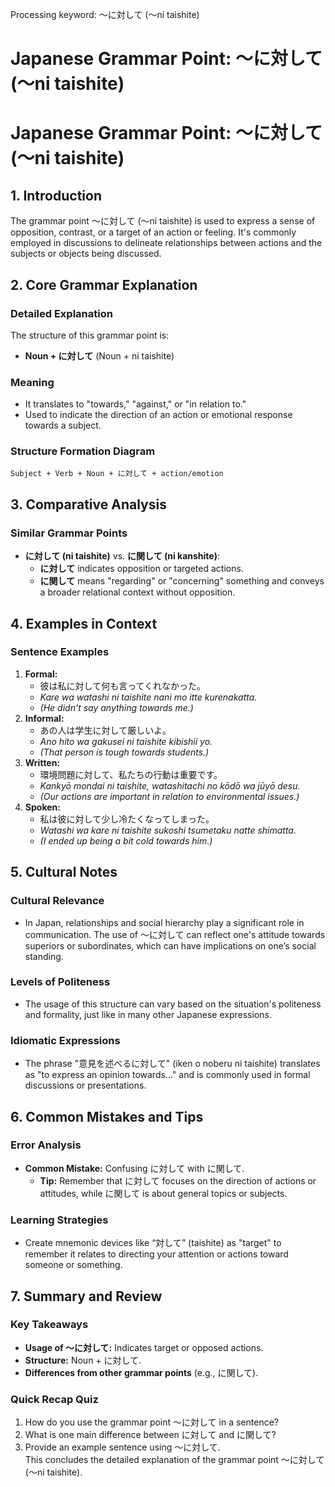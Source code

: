 Processing keyword: ～に対して (～ni taishite)
# Japanese Grammar Point: ～に対して (～ni taishite)
# Japanese Grammar Point: ～に対して (～ni taishite)
## 1. Introduction
The grammar point ～に対して (～ni taishite) is used to express a sense of opposition, contrast, or a target of an action or feeling. It's commonly employed in discussions to delineate relationships between actions and the subjects or objects being discussed.
## 2. Core Grammar Explanation
### Detailed Explanation
The structure of this grammar point is:
- **Noun + に対して** (Noun + ni taishite)
### Meaning
- It translates to "towards," "against," or "in relation to."
- Used to indicate the direction of an action or emotional response towards a subject.
### Structure Formation Diagram
```
Subject + Verb + Noun + に対して + action/emotion
```
## 3. Comparative Analysis
### Similar Grammar Points
- **に対して (ni taishite)** vs. **に関して (ni kanshite)**:
  - **に対して** indicates opposition or targeted actions.
  - **に関して** means "regarding" or "concerning" something and conveys a broader relational context without opposition.
## 4. Examples in Context
### Sentence Examples
1. **Formal:**
   - 彼は私に対して何も言ってくれなかった。
   - *Kare wa watashi ni taishite nani mo itte kurenakatta.*
   - *(He didn't say anything towards me.)*
2. **Informal:**
   - あの人は学生に対して厳しいよ。
   - *Ano hito wa gakusei ni taishite kibishii yo.*
   - *(That person is tough towards students.)*
3. **Written:**
   - 環境問題に対して、私たちの行動は重要です。
   - *Kankyō mondai ni taishite, watashitachi no kōdō wa jūyō desu.*
   - *(Our actions are important in relation to environmental issues.)*
4. **Spoken:**
   - 私は彼に対して少し冷たくなってしまった。
   - *Watashi wa kare ni taishite sukoshi tsumetaku natte shimatta.*
   - *(I ended up being a bit cold towards him.)*
## 5. Cultural Notes
### Cultural Relevance
- In Japan, relationships and social hierarchy play a significant role in communication. The use of ～に対して can reflect one's attitude towards superiors or subordinates, which can have implications on one’s social standing.
### Levels of Politeness
- The usage of this structure can vary based on the situation's politeness and formality, just like in many other Japanese expressions.
### Idiomatic Expressions
- The phrase "意見を述べるに対して" (iken o noberu ni taishite) translates as "to express an opinion towards..." and is commonly used in formal discussions or presentations.
## 6. Common Mistakes and Tips
### Error Analysis
- **Common Mistake:** Confusing に対して with に関して.
  - **Tip:** Remember that に対して focuses on the direction of actions or attitudes, while に関して is about general topics or subjects.
### Learning Strategies
- Create mnemonic devices like “対して” (taishite) as "target" to remember it relates to directing your attention or actions toward someone or something.
## 7. Summary and Review
### Key Takeaways
- **Usage of ～に対して:** Indicates target or opposed actions.
- **Structure:** Noun + に対して.
- **Differences from other grammar points** (e.g., に関して).
### Quick Recap Quiz
1. How do you use the grammar point ～に対して in a sentence?  
2. What is one main difference between に対して and に関して?  
3. Provide an example sentence using ～に対して.  
This concludes the detailed explanation of the grammar point ～に対して (～ni taishite).
